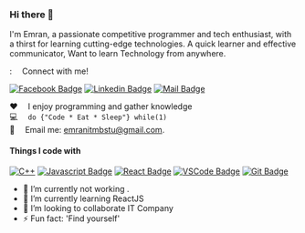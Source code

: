 ### Hi there 👋


I'm Emran, a passionate competitive programmer and tech enthusiast, with a thirst for learning cutting-edge technologies. A quick learner and effective communicator, Want to learn Technology from anywhere.

: &emsp;Connect with me!

[![Facebook Badge](https://img.shields.io/badge/Facebook-1877F2?style=for-the-badge&logo=facebook&logoColor=white)](https://www.facebook.com/its.Emranali/)  [![Linkedin Badge](https://img.shields.io/badge/LinkedIn-0077B5?style=for-the-badge&logo=linkedin&logoColor=white)](https://www.linkedin.com/in/itsemran/)  [![Mail Badge](https://img.shields.io/badge/Gmail-D14836?style=for-the-badge&logo=gmail&logoColor=white)](mailto:emranitmbstu@gmail.com)

:hearts: &emsp;I enjoy programming and gather knowledge <br/>
:computer: &emsp;`do {"Code * Eat * Sleep"}
while(1)` <br/>
:e-mail: &emsp;Email me: emranitmbstu@gmail.com.<br/>


#### Things I code with

[![C++](https://en.wikipedia.org/wiki/C%2B%2B#/media/File:ISO_C++_Logo.svg)](#)
[![Javascript Badge](https://img.shields.io/badge/-Javascript-F0DB4F?style=for-the-badge&labelColor=black&logo=javascript&logoColor=F0DB4F)](#)
[![React Badge](https://img.shields.io/badge/-React-61DBFB?style=for-the-badge&labelColor=black&logo=react&logoColor=61DBFB)](#)
  [![VSCode Badge](https://img.shields.io/badge/Visual_Studio-5C2D91?style=for-the-badge&logo=visual%20studio&logoColor=white)](#)
   [![Git Badge](https://img.shields.io/badge/Git-F05032?style=for-the-badge&logo=git&logoColor=white)](#)





- 🔭 I’m currently not working .
- 🌱 I’m currently learning ReactJS
- 👯 I’m looking to collaborate IT Company 
- ⚡ Fun fact: 'Find yourself'
